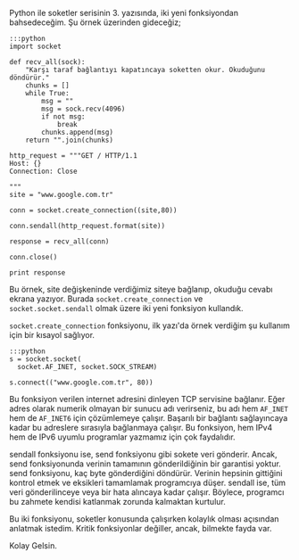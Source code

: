 <!--
.. date: 2012-08-23 00:01:00
.. title: Python soketler için faydalı 2 fonksiyon
.. slug: soket-socket-yardimci-fonksiyon
.. description: Python soket programcılığı sırasında işinizi çok kolaylaştıracak create_connection ve sendall fonksiyonlarının amacını ve kullanımını anlatan bu yazıyı, soketlerle uğraşanların okumasında fayda var.
-->


Python ile soketler serisinin 3. yazısında, iki yeni fonksiyondan
bahsedeceğim. Şu örnek üzerinden gideceğiz; <!-- TEASER_END -->

    :::python
    import socket
    
    def recv_all(sock):
        "Karşı taraf bağlantıyı kapatıncaya soketten okur. Okuduğunu döndürür."
        chunks = []
        while True:
            msg = ""
            msg = sock.recv(4096)
            if not msg:
                break
            chunks.append(msg)
        return "".join(chunks)
    
    http_request = """GET / HTTP/1.1
    Host: {}
    Connection: Close
    
    """
    site = "www.google.com.tr"
    
    conn = socket.create_connection((site,80))
       
    conn.sendall(http_request.format(site))
    
    response = recv_all(conn)
    
    conn.close()
    
    print response

Bu örnek, site değişkeninde verdiğimiz siteye bağlanıp, okuduğu cevabı
ekrana yazıyor. Burada `socket.create_connection` ve
`socket.socket.sendall` olmak üzere iki yeni fonksiyon kullandık.

`socket.create_connection` fonksiyonu, ilk yazı'da örnek verdiğim şu
kullanım için bir kısayol sağlıyor.

    :::python
    s = socket.socket(
      socket.AF_INET, socket.SOCK_STREAM)
    
    s.connect(("www.google.com.tr", 80))

Bu fonksiyon verilen internet adresini dinleyen TCP servisine bağlanır.
Eğer adres olarak numerik olmayan bir sunucu adı verirseniz, bu adı hem
`AF_INET` hem de `AF_INET6` için çözümlemeye çalışır. Başarılı bir
bağlantı sağlayıncaya kadar bu adreslere sırasıyla bağlanmaya çalışır.
Bu fonksiyon, hem IPv4 hem de IPv6 uyumlu programlar yazmamız için çok
faydalıdır.

sendall fonksiyonu ise, send fonksiyonu gibi sokete veri gönderir.
Ancak, send fonksiyonunda verinin tamamının gönderildiğinin bir
garantisi yoktur. send fonksiyonu, kaç byte gönderdiğini döndürür.
Verinin hepsinin gittiğini kontrol etmek ve eksikleri tamamlamak
programcıya düşer. sendall ise, tüm veri gönderilinceye veya bir hata
alıncaya kadar çalışır. Böylece, programcı bu zahmete kendisi katlanmak
zorunda kalmaktan kurtulur.

Bu iki fonksiyonu, soketler konusunda çalışırken kolaylık olması
açısından anlatmak istedim. Kritik fonksiyonlar değiller, ancak,
bilmekte fayda var.

Kolay Gelsin.